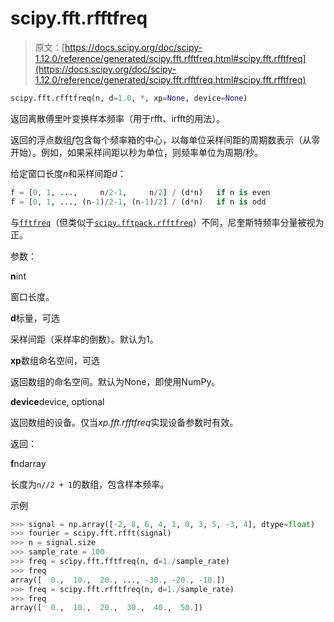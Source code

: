 # scipy.fft.rfftfreq

> 原文：[https://docs.scipy.org/doc/scipy-1.12.0/reference/generated/scipy.fft.rfftfreq.html#scipy.fft.rfftfreq](https://docs.scipy.org/doc/scipy-1.12.0/reference/generated/scipy.fft.rfftfreq.html#scipy.fft.rfftfreq)

```py
scipy.fft.rfftfreq(n, d=1.0, *, xp=None, device=None)
```

返回离散傅里叶变换样本频率（用于rfft、irfft的用法）。

返回的浮点数组*f*包含每个频率箱的中心，以每单位采样间距的周期数表示（从零开始）。例如，如果采样间距以秒为单位，则频率单位为周期/秒。

给定窗口长度*n*和采样间距*d*：

```py
f = [0, 1, ...,     n/2-1,     n/2] / (d*n)   if n is even
f = [0, 1, ..., (n-1)/2-1, (n-1)/2] / (d*n)   if n is odd 
```

与[`fftfreq`](https://docs.scipy.org/doc/scipy-1.12.0/reference/generated/scipy.fft.fftfreq.html#scipy.fft.fftfreq "scipy.fft.fftfreq")（但类似于[`scipy.fftpack.rfftfreq`](https://docs.scipy.org/doc/scipy-1.12.0/reference/generated/scipy.fftpack.rfftfreq.html#scipy.fftpack.rfftfreq "scipy.fftpack.rfftfreq")）不同，尼奎斯特频率分量被视为正。

参数：

**n**int

窗口长度。

**d**标量，可选

采样间距（采样率的倒数）。默认为1。

**xp**数组命名空间，可选

返回数组的命名空间。默认为None，即使用NumPy。

**device**device, optional

返回数组的设备。仅当*xp.fft.rfftfreq*实现设备参数时有效。

返回：

**f**ndarray

长度为`n//2 + 1`的数组，包含样本频率。

示例

```py
>>> signal = np.array([-2, 8, 6, 4, 1, 0, 3, 5, -3, 4], dtype=float)
>>> fourier = scipy.fft.rfft(signal)
>>> n = signal.size
>>> sample_rate = 100
>>> freq = scipy.fft.fftfreq(n, d=1./sample_rate)
>>> freq
array([  0.,  10.,  20., ..., -30., -20., -10.])
>>> freq = scipy.fft.rfftfreq(n, d=1./sample_rate)
>>> freq
array([  0.,  10.,  20.,  30.,  40.,  50.]) 
```
